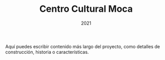 ﻿---
title: Centro Cultural Moca
description: Espacio comunitario que celebra la cultura local
date: 2021
type: Cultural
location: Moca, RD
meters: 800m²
tags: ["Centro Cultural", "Arquitectura"]
img:
  cover: https://images.unsplash.com/photo-1600566753086-00f18fb6b3ea?ixlib=rb-4.0.3&auto=format&fit=crop&w=800&q=80
  secondary: ""
  Others: []  
---

Aquí puedes escribir contenido más largo del proyecto, como detalles de construcción, historia o características.